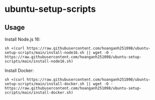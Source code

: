 # ubuntu-setup-scripts
## Usage
Install Node.js 16:

    sh <(curl https://raw.githubusercontent.com/hoanganh251098/ubuntu-setup-scripts/main/install-node16.sh || wget -O - https://raw.githubusercontent.com/hoanganh251098/ubuntu-setup-scripts/main/install-node16.sh)

Install Docker:

    sh <(curl https://raw.githubusercontent.com/hoanganh251098/ubuntu-setup-scripts/main/install-docker.sh || wget -O - https://raw.githubusercontent.com/hoanganh251098/ubuntu-setup-scripts/main/install-docker.sh)
